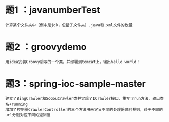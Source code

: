 # 题1 ：javanumberTest  
    计算某个文件夹中（例中是jdk，包括子文件夹）.java和.xml文件的数量  
# 题2 ：groovydemo  
    用idea安装Groovy后写的一个类，并部署到tomcat上，输出hello world！  
# 题3：spring-ioc-sample-master  
    建立了BingCrawler和SoGouCrawler类并实现了ICrawler接口，重写了run方法，输出类名+running  
    增加了控制器CrawlerController的三个方法用来定义不同的处理器映射规则，对于不同的url分别对应不同的返回值  
    
